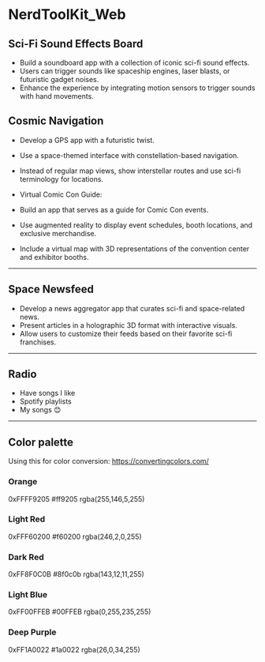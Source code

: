 # NerdToolKit_Web

## Sci-Fi Sound Effects Board

- Build a soundboard app with a collection of iconic sci-fi sound effects.
- Users can trigger sounds like spaceship engines, laser blasts, or futuristic gadget noises.
- Enhance the experience by integrating motion sensors to trigger sounds with hand movements.

## Cosmic Navigation

- Develop a GPS app with a futuristic twist.
- Use a space-themed interface with constellation-based navigation.
- Instead of regular map views, show interstellar routes and use sci-fi terminology for locations.
- Virtual Comic Con Guide:

- Build an app that serves as a guide for Comic Con events.
- Use augmented reality to display event schedules, booth locations, and exclusive merchandise.
- Include a virtual map with 3D representations of the convention center and exhibitor booths.

---

## Space Newsfeed

- Develop a news aggregator app that curates sci-fi and space-related news.
- Present articles in a holographic 3D format with interactive visuals.
- Allow users to customize their feeds based on their favorite sci-fi franchises.

---

## Radio

- Have songs I like
- Spotify playlists
- My songs 😊

---

## Color palette

Using this for color conversion: https://convertingcolors.com/

### Orange

0xFFFF9205
#ff9205
rgba(255,146,5,255)

### Light Red

0xFFF60200
#f60200
rgba(246,2,0,255)

### Dark Red

0xFF8F0C0B
#8f0c0b
rgba(143,12,11,255)

### Light Blue

0xFF00FFEB
#00FFEB
rgba(0,255,235,255)

### Deep Purple

0xFF1A0022
#1a0022
rgba(26,0,34,255)
